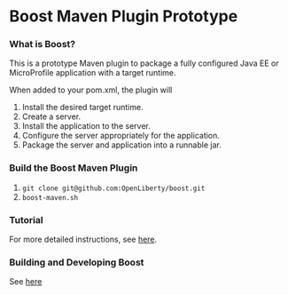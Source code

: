 # Boost Maven Plugin Prototype

### What is Boost?

This is a prototype Maven plugin to package a fully configured Java EE or MicroProfile application with a target runtime.

When added to your pom.xml, the plugin will

1. Install the desired target runtime.
2. Create a server.
3. Install the application to the server.
4. Configure the server appropriately for the application.
5. Package the server and application into a runnable jar.

### Build the Boost Maven Plugin

1. `git clone git@github.com:OpenLiberty/boost.git`
2. `boost-maven.sh`

### Tutorial

For more detailed instructions, see [here](https://github.com/awisniew90/boosted-microprofile-rest-client/blob/master/README.md).

### Building and Developing Boost

See [here](https://github.com/OpenLiberty/boost/wiki/Home) 
